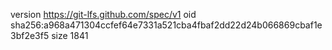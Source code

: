 version https://git-lfs.github.com/spec/v1
oid sha256:a968a471304ccfef64e7331a521cba4fbaf2dd22d24b066869cbaf1e3bf2e3f5
size 1841
